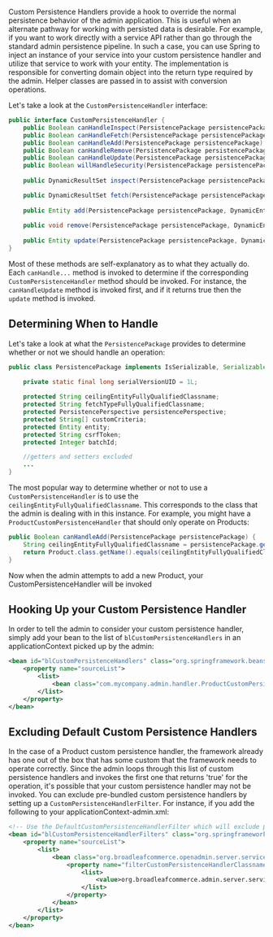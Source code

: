 Custom Persistence Handlers provide a hook to override the normal persistence behavior of the admin application. This is useful when an alternate pathway for working with persisted data is desirable. For example, if you want to work directly with a service API rather than go through the standard admin persistence pipeline. In such a case, you can use Spring to inject an instance of your service into your custom persistence handler and utilize that service to work with your entity. The implementation is responsible for converting domain object into the return type required by the admin. Helper classes are passed in to assist with conversion operations.

Let's take a look at the `CustomPersistenceHandler` interface:

```java
public interface CustomPersistenceHandler {
    public Boolean canHandleInspect(PersistencePackage persistencePackage);
    public Boolean canHandleFetch(PersistencePackage persistencePackage);
    public Boolean canHandleAdd(PersistencePackage persistencePackage);
    public Boolean canHandleRemove(PersistencePackage persistencePackage);
    public Boolean canHandleUpdate(PersistencePackage persistencePackage);
    public Boolean willHandleSecurity(PersistencePackage persistencePackage);
    
    public DynamicResultSet inspect(PersistencePackage persistencePackage, DynamicEntityDao dynamicEntityDao, InspectHelper helper) throws ServiceException;

    public DynamicResultSet fetch(PersistencePackage persistencePackage, CriteriaTransferObject cto, DynamicEntityDao dynamicEntityDao, RecordHelper helper) throws ServiceException;
    
    public Entity add(PersistencePackage persistencePackage, DynamicEntityDao dynamicEntityDao, RecordHelper helper) throws ServiceException;
    
    public void remove(PersistencePackage persistencePackage, DynamicEntityDao dynamicEntityDao, RecordHelper helper) throws ServiceException;
    
    public Entity update(PersistencePackage persistencePackage, DynamicEntityDao dynamicEntityDao, RecordHelper helper) throws ServiceException;   
}
```

Most of these methods are self-explanatory as to what they actually do. Each `canHandle...` method is invoked to determine if the corresponding `CustomPersistenceHandler` method should be invoked. For instance, the `canHandleUpdate` method is invoked first, and if it returns true then the `update` method is invoked.

## Determining When to Handle
Let's take a look at what the `PersistencePackage` provides to determine whether or not we should handle an operation:

```java
public class PersistencePackage implements IsSerializable, Serializable {

    private static final long serialVersionUID = 1L;
    
    protected String ceilingEntityFullyQualifiedClassname;
    protected String fetchTypeFullyQualifiedClassname;
    protected PersistencePerspective persistencePerspective;
    protected String[] customCriteria;
    protected Entity entity;
    protected String csrfToken;
    protected Integer batchId;

    //getters and setters excluded
    ...
}
```

The most popular way to determine whether or not to use a `CustomPersistenceHandler` is to use the `ceilingEntityFullyQualifiedClassname`. This corresponds to the class that the admin is dealing with in this instance. For example, you might have a `ProductCustomPersistenceHandler` that should only operate on Products:

```java
public Boolean canHandleAdd(PersistencePackage persistencePackage) {
    String ceilingEntityFullyQualifiedClassname = persistencePackage.getCeilingEntityFullyQualifiedClassname();
    return Product.class.getName().equals(ceilingEntityFullyQualifiedClassname);
}
```

Now when the admin attempts to add a new Product, your CustomPersistenceHandler will be invoked


## Hooking Up your Custom Persistence Handler
In order to tell the admin to consider your custom persistence handler, simply add your bean to the list of `blCustomPersistenceHandlers` in an applicationContext picked up by the admin:
```xml
<bean id="blCustomPersistenceHandlers" class="org.springframework.beans.factory.config.ListFactoryBean" scope="prototype">
    <property name="sourceList">
        <list>
            <bean class="com.mycompany.admin.handler.ProductCustomPersistenceHandler" />
        </list>
    </property>
</bean>
```

## Excluding Default Custom Persistence Handlers
In the case of a Product custom persistence handler, the framework already has one out of the box that has some custom that the framework needs to operate correctly. Since the admin loops through this list of custom persistence handlers and invokes the first one that returns 'true' for the operation, it's possible that your custom persistence handler may not be invoked. You can exclude pre-bundled custom persistence handlers by setting up a `CustomPersistenceHandlerFilter`. For instance, if you add the following to your applicationContext-admin.xml:

```xml
<!-- Use the DefaultCustomPersistenceHandlerFilter which will exclude persistence handlers based on their fully qualified classname -->
<bean id="blCustomPersistenceHandlerFilters" class="org.springframework.beans.factory.config.ListFactoryBean">
    <property name="sourceList">
        <list>
            <bean class="org.broadleafcommerce.openadmin.server.service.handler.DefaultCustomPersistenceHandlerFilter" >
                <property name="filterCustomPersistenceHandlerClassnames">
                    <list>
                        <value>org.broadleafcommerce.admin.server.service.handler.ProductCustomPersistenceHandler</value>
                    </list>
                </property>
            </bean>
        </list>
    </property>
</bean>
```
